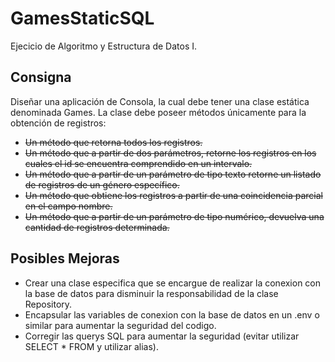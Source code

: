 # GamesStaticSQL  
Ejecicio de Algoritmo y Estructura de Datos I.  


## Consigna
Diseñar una aplicación de Consola, la cual debe tener una clase estática denominada Games.
La clase debe poseer métodos únicamente para la obtención de registros:

- ~~Un método que retorna todos los registros.~~  
- ~~Un método que a partir de dos parámetros, retorne los registros en los cuales el id se encuentra comprendido en un intervalo.~~
- ~~Un método que a partir de un parámetro de tipo texto retorne un listado de registros de un género específico.~~
- ~~Un método que obtiene los registros a partir de una coincidencia parcial en el campo nombre.~~
- ~~Un método que a partir de un parámetro de tipo numérico, devuelva una cantidad de registros determinada.~~

## Posibles Mejoras
- Crear una clase especifica que se encargue de realizar la conexion con la base de datos para disminuir la responsabilidad de la clase Repository.  
- Encapsular las variables de conexion con la base de datos en un .env o similar para aumentar la seguridad del codigo.
- Corregir las querys SQL para aumentar la seguridad (evitar utilizar SELECT * FROM y utilizar alias).
